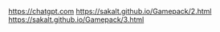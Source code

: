 https://chatgpt.com
https://sakalt.github.io/Gamepack/2.html
https://sakalt.github.io/Gamepack/3.html

